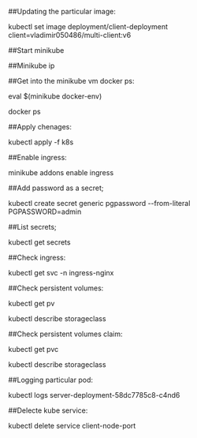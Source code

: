##Updating the particular image:

kubectl set image deployment/client-deployment client=vladimir050486/multi-client:v6

##Start minikube

##Minikube ip

##Get into the minikube vm docker ps:

eval $(minikube docker-env)

docker ps 

##Apply chenages:

kubectl apply -f k8s

##Enable ingress:

minikube addons enable ingress

##Add password as a secret;

kubectl create secret generic pgpassword --from-literal PGPASSWORD=admin 

##List secrets;

kubectl get secrets

##Check ingress:

kubectl get svc -n ingress-nginx  

##Check persistent volumes:

kubectl get pv

kubectl describe storageclass  

##Check persistent volumes claim:

kubectl get pvc

kubectl describe storageclass  

##Logging particular pod:

kubectl logs server-deployment-58dc7785c8-c4nd6

##Delecte kube service:

kubectl delete service client-node-port  